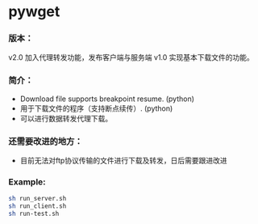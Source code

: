 # pywget

### 版本：

v2.0 加入代理转发功能，发布客户端与服务端
v1.0 实现基本下载文件的功能。

### 简介：

* Download file supports breakpoint resume. (python)
* 用于下载文件的程序（支持断点续传）. (python)
* 可以进行数据转发代理下载。

### 还需要改进的地方：

* 目前无法对ftp协议传输的文件进行下载及转发，日后需要跟进改进

### Example:

```bash
sh run_server.sh
sh run_client.sh
sh run-test.sh
```
